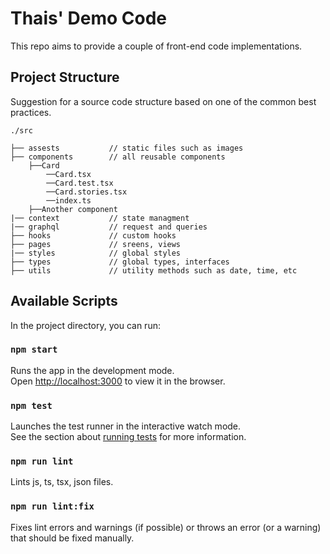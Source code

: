 # Thais' Demo Code

This repo aims to provide a couple of front-end code implementations.

## Project Structure

Suggestion for a source code structure based on one of the common best practices.

```
./src

├── assests           // static files such as images
├── components        // all reusable components
    ├──Card
        ──Card.tsx
        ──Card.test.tsx
        ──Card.stories.tsx
        ──index.ts
    ├──Another component
|── context           // state managment
|── graphql           // request and queries
├── hooks             // custom hooks
├── pages             // sreens, views
|── styles            // global styles
├── types             // global types, interfaces
├── utils             // utility methods such as date, time, etc

```

## Available Scripts

In the project directory, you can run:

### `npm start`

Runs the app in the development mode.\
Open [http://localhost:3000](http://localhost:3000) to view it in the browser.

### `npm test`

Launches the test runner in the interactive watch mode.\
See the section about [running tests](https://facebook.github.io/create-react-app/docs/running-tests) for more information.

### `npm run lint`

Lints js, ts, tsx, json files.

### `npm run lint:fix`

Fixes lint errors and warnings (if possible) or throws an error (or a warning) that should be fixed manually.
